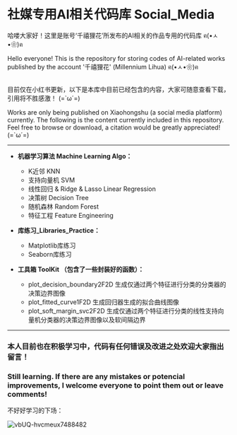 # 社媒专用AI相关代码库 Social_Media 

哈喽大家好！这里是账号‘千禧狸花’所发布的AI相关的作品专用的代码库 ฅ(•ㅅ•❀)ฅ

Hello everyone! This is the repository for storing codes of AI-related works published by the account '千禧狸花' (Millennium Lihua) ฅ(•ㅅ•❀)ฅ
<br><br>

目前仅在小红书更新，以下是本库中目前已经包含的内容，大家可随意查看下载，引用将不胜感激！ (=`ω´=) 

Works are only being published on Xiaohongshu (a social media platform) currently. The following is the content currently included in this repository. Feel free to browse or download, a citation would be greatly appreciated! (=`ω´=)

---

- <b>机器学习算法 Machine Learning Algo：</b>
    - K近邻 KNN
    - 支持向量机 SVM
    - 线性回归 & Ridge & Lasso Linear Regression
    - 决策树 Decision Tree
    - 随机森林 Random Forest
    - 特征工程 Feature Engineering
 
- <b>库练习_Libraries_Practice：</b>
    - Matplotlib库练习
    - Seaborn库练习

- <b>工具箱 ToolKit （包含了一些封装好的函数）：</b>
    - plot_decision_boundary2F2D  生成仅通过两个特征进行分类的分类器的决策边界图像
    - plot_fitted_curve1F2D  生成回归器生成的拟合曲线图像
    - plot_soft_margin_svc2F2D 生成仅通过两个特征进行分类的线性支持向量机分类器的决策边界图像以及软间隔边界

---

### <b>本人目前也在积极学习中，代码有任何错误及改进之处欢迎大家指出留言！</b><br>
### <b>Still learning. If there are any mistakes or potencial improvements, I welcome everyone to point them out or leave comments!</b>

不好好学习的下场：<br>

![vbUQ-hvcmeux7488482](https://github.com/Magicboy-Zhang/Social_Media/assets/74690677/32bc90ce-de92-47f9-8438-6dff51c3acff)
